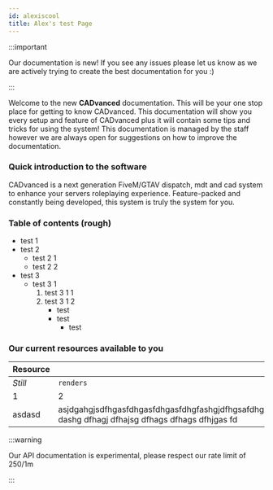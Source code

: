 ```yaml
---
id: alexiscool
title: Alex's test Page
---
```


:::important

Our documentation is new! If you see any issues please let us know as we are actively trying to create the best documentation for you :)

:::

Welcome to the new **CADvanced** documentation. This will be your one stop place for getting to know CADvanced. This documentation will show you every setup and feature of CADvanced plus it will contain some tips and tricks for using the system! This documentation is managed by the staff however we are always open for suggestions on how to improve the documentation.

### Quick introduction to the software
CADvanced is a next generation FiveM/GTAV dispatch, mdt and cad system to enhance your servers roleplaying experience. Feature-packed and constantly being developed, this system is truly the system for you.

### Table of contents (rough)

* test 1
* test 2
    * test 2 1
    * test 2 2
* test 3
    * test 3 1
        1. test 3 1 1
        2. test 3 1 2
            - test
            + test
                + test

### Our current resources available to you
| Resource | Access    |
| -------- | --------- |
| _Still_  | `renders` |
| 1        | 2         |
| asdasd   | asjdgahgjsdfhgasfdhgasfdhgasfdhgfashgjdfhgsafdhgasfdhgjafsdhjgfasjhgdfashgdfashgjdfahgsjdfhgasfdhgjasfdhagsfdjhgasfdhgjafshgdjfashgjfashgjdfahsgdfashg dashg dfhagj dfhajsg dfhags dfhags dfhjgas fd

:::warning

Our API documentation is experimental, please respect our rate limit of 250/1m

:::